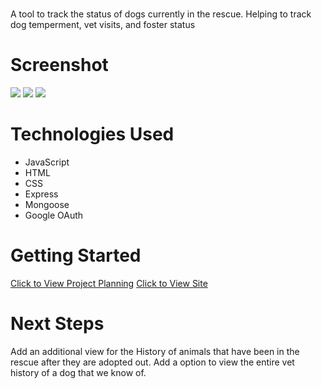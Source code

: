 # <Phoenix Remix Roster>
A tool to track the status of dogs currently in the rescue. Helping to track dog temperment, vet visits, and foster status

# Screenshot

<img src="https://imgur.com/sZR3zfx.png">
<img src="https://imgur.com/mU3QlYB.png">
<img src="https://imgur.com/PUJkZX4.png">

# Technologies Used

- JavaScript
- HTML
- CSS
- Express
- Mongoose
- Google OAuth

# Getting Started

[Click to View Project Planning](https://trello.com/b/jcLDSR0w/phoenix-remix-roster)
[Click to View Site](https://project2-63875d05076a.herokuapp.com/)

# Next Steps

Add an additional view for the History of animals that have been in the rescue after they are adopted out.
Add a option to view the entire vet history of a dog that we know of.